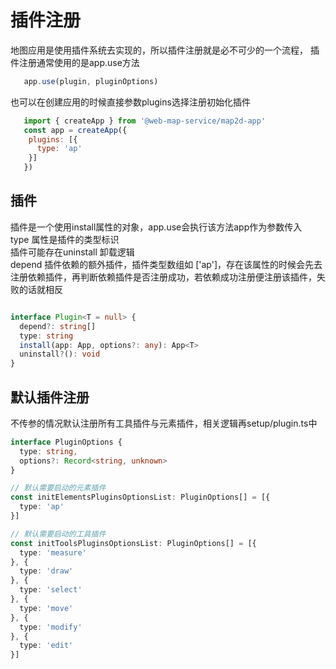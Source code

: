 # 插件注册

地图应用是使用插件系统去实现的，所以插件注册就是必不可少的一个流程，
插件注册通常使用的是app.use方法

```js
   app.use(plugin, pluginOptions)
```
也可以在创建应用的时候直接参数plugins选择注册初始化插件

```js
   import { createApp } from '@web-map-service/map2d-app'
   const app = createApp({
    plugins: [{
      type: 'ap'
    }]
   })
```


## 插件
插件是一个使用install属性的对象，app.use会执行该方法app作为参数传入  
type 属性是插件的类型标识  
插件可能存在uninstall 卸载逻辑  
depend 插件依赖的额外插件，插件类型数组如 ['ap']，存在该属性的时候会先去注册依赖插件，再判断依赖插件是否注册成功，若依赖成功注册便注册该插件，失败的话就相反

```ts

interface Plugin<T = null> {
  depend?: string[]
  type: string
  install(app: App, options?: any): App<T>
  uninstall?(): void
}

```

## 默认插件注册

不传参的情况默认注册所有工具插件与元素插件，相关逻辑再setup/plugin.ts中

```ts
interface PluginOptions {
  type: string,
  options?: Record<string, unknown>
}

// 默认需要启动的元素插件
const initElementsPluginsOptionsList: PluginOptions[] = [{
  type: 'ap'
}]

// 默认需要启动的工具插件
const initToolsPluginsOptionsList: PluginOptions[] = [{
  type: 'measure'
}, {
  type: 'draw'
}, {
  type: 'select'
}, {
  type: 'move'
}, {
  type: 'modify'
}, {
  type: 'edit'
}]

```